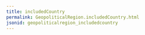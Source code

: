 ```yaml
---
title: includedCountry
permalink: GeopoliticalRegion.includedCountry.html
jsonid: geopoliticalregion_includedcountry
---
```

